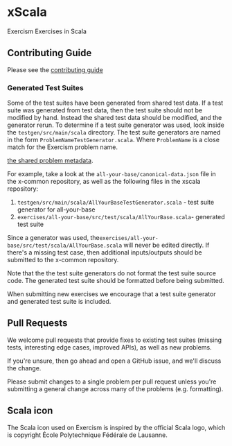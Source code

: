 # xScala

Exercism Exercises in Scala

## Contributing Guide

Please see the [contributing guide](https://github.com/exercism/x-api/blob/master/CONTRIBUTING.md#the-exercise-data)

### Generated Test Suites

Some of the test suites have been generated from shared test data. If a test suite was
generated from test data, then the test suite should not be modified by hand. Instead
the shared test data should be modified, and the generator rerun. To determine if
a test suite generator was used, look inside the `testgen/src/main/scala` directory. The test
suite generators are named in the form `ProblemNameTestGenerator.scala`. Where
`ProblemName` is a close match for the Exercism problem name.

[the shared problem metadata](https://github.com/exercism/x-common).

For example, take a look at the `all-your-base/canonical-data.json` file in the x-common repository, as well
as the following files in the xscala repository:

1. `testgen/src/main/scala/AllYourBaseTestGenerator.scala` - test suite generator for all-your-base
1. `exercises/all-your-base/src/test/scala/AllYourBase.scala`- generated test suite

Since a generator was used, the`exercises/all-your-base/src/test/scala/AllYourBase.scala` will never be edited directly. 
If there's a missing test case, then additional inputs/outputs should be submitted to the x-common repository.

Note that the the test suite generators do not format the test suite source code. The generated test suite should be 
formatted before being submitted.

When submitting new exercises we encourage that a test suite generator and generated test suite is
included. 

## Pull Requests

We welcome pull requests that provide fixes to existing test suites (missing
tests, interesting edge cases, improved APIs), as well as new problems.

If you're unsure, then go ahead and open a GitHub issue, and we'll discuss the
change.

Please submit changes to a single problem per pull request unless you're
submitting a general change across many of the problems (e.g. formatting).



## Scala icon
The Scala icon used on Exercism is inspired by the official Scala logo, which is copyright École Polytechnique Fédérale de Lausanne.
